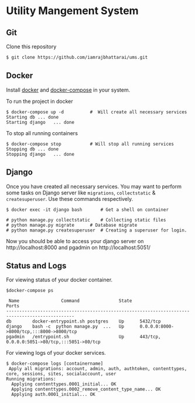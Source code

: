 # Utility Mangement System

## Git

Clone this repository
```sh
$ git clone https://github.com/iamrajbhattarai/ums.git
```
## Docker
Install [docker](https://docs.docker.com/engine/install/) and [docker-compose](https://docs.docker.com/compose/install/) in your system.

To run the project in docker

    $ docker-compose up -d			#  Will create all necessary services
    Starting db ... done
    Starting django   ... done

To stop all running containers

    $ docker-compose stop			# Will stop all running services
    Stopping db ... done
    Stopping django   ... done

## Django
Once you have created all necessary services. You may want to perform some tasks on Django server like `migrations`, `collectstatic` & `createsuperuser`.
Use these commands respectively.

    $ docker exec -it django bash		# Get a shell on container

    # python manage.py collectstatic 	# Collecting static files
    # python manage.py migrate		# Database migrate
    # python manage.py createsuperuser	# Creating a superuser for login.

Now you should be able to access your django server on http://localhost:8000 and pgadmin on http://localhost:5051/

 ## Status and Logs
 For viewing status of your docker container.

    $docker-compose ps
    
     Name                Command               State                       Ports                    
    ------------------------------------------------------------------------------------------------
    db        docker-entrypoint.sh postgres    Up      5432/tcp                                     
    django    bash -c  python manage.py  ...   Up      0.0.0.0:8000->8000/tcp,:::8000->8000/tcp     
    pgadmin   /entrypoint.sh                   Up      443/tcp, 0.0.0.0:5051->80/tcp,:::5051->80/tcp


For viewing logs of your docker services.

    $ docker-compose logs [containername]
     Apply all migrations: account, admin, auth, authtoken, contenttypes, core, sessions, sites, socialaccount, user
    Running migrations:
      Applying contenttypes.0001_initial... OK
      Applying contenttypes.0002_remove_content_type_name... OK
      Applying auth.0001_initial... OK

